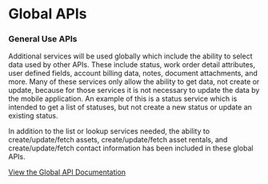 # Global APIs

### General Use APIs 

Additional services will be used globally which include the ability to select data used by other APIs.  These include status, work order detail attributes, user defined fields, account billing data, notes, document attachments, and more.  Many of these services only allow the ability to get data, not create or update, because for those services it is not necessary to update the data by the mobile application.  An example of this is a status service which is intended to get a list of statuses, but not create a new status or update an existing status.

In addition to the list or lookup services needed, the ability to create/update/fetch assets, create/update/fetch asset rentals, and create/update/fetch contact information has been included in these global APIs.

[View the Global API Documentation](https://apptreesoftware.github.io/planon/index.html?url=https://apptreesoftware.github.io/planon/shared/global.swagger.json#/%20%20%20)

